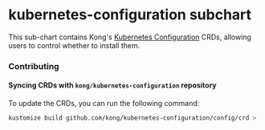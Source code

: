 # kubernetes-configuration subchart

This sub-chart contains Kong's [Kubernetes Configuration][kconf] CRDs, allowing users to control whether to install them.

[kconf]: https://github.com/Kong/kubernetes-configuration

### Contributing

#### Syncing CRDs with `kong/kubernetes-configuration` repository

To update the CRDs, you can run the following command:

```bash
kustomize build github.com/kong/kubernetes-configuration/config/crd > ./charts/gateway-operator/charts/kubernetes-configuration-crds/crds/kubernetes-configuration-crds.yaml
```
